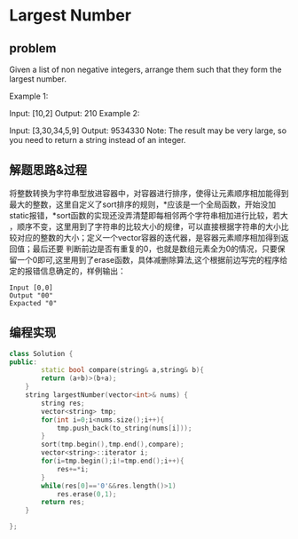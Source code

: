 # Largest Number
## problem
Given a list of non negative integers, arrange them such that they form the largest number.

Example 1:

Input: [10,2]
Output: 210
Example 2:

Input: [3,30,34,5,9]
Output: 9534330
Note: The result may be very large, so you need to return a string instead of an integer.
## 解题思路&过程
将整数转换为字符串型放进容器中，对容器进行排序，使得让元素顺序相加能得到最大的整数，这里自定义了sort排序的规则，*应该是一个全局函数，开始没加static报错，*sort函数的实现还没弄清楚即每相邻两个字符串相加进行比较，若大
，顺序不变，这里用到了字符串的比较大小的规律，可以直接根据字符串的大小比较对应的整数的大小；定义一个vector容器的迭代器，是容器元素顺序相加得到返回值；最后还要
判断前边是否有重复的0，也就是数组元素全为0的情况，只要保留一个0即可,这里用到了erase函数，具体减删除算法,这个根据前边写完的程序给定的报错信息确定的，样例输出：

````
Input [0,0]
Output "00"
Expacted "0"
````
## 编程实现
```C++
class Solution {
public:
        static bool compare(string& a,string& b){
        return (a+b)>(b+a);
    }
    string largestNumber(vector<int>& nums) {
        string res;
        vector<string> tmp;
        for(int i=0;i<nums.size();i++){
            tmp.push_back(to_string(nums[i]));
        }
        sort(tmp.begin(),tmp.end(),compare);
        vector<string>::iterator i;
        for(i=tmp.begin();i!=tmp.end();i++){
            res+=*i;
        }
        while(res[0]=='0'&&res.length()>1)
            res.erase(0,1);
        return res;
    }

};
```
